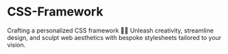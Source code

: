 # CSS-Framework
Crafting a personalized CSS framework 🎨✨ Unleash creativity, streamline design, and sculpt web aesthetics with bespoke stylesheets tailored to your vision.

